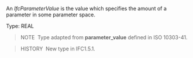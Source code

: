 An _IfcParameterValue_ is the value which specifies the amount of a parameter in some parameter space.

Type: REAL

> NOTE&nbsp; Type adapted from **parameter_value** defined in ISO 10303-41.

> HISTORY&nbsp; New type in IFC1.5.1.